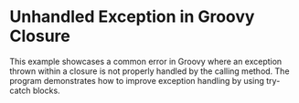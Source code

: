 # Unhandled Exception in Groovy Closure
This example showcases a common error in Groovy where an exception thrown within a closure is not properly handled by the calling method. The program demonstrates how to improve exception handling by using try-catch blocks.